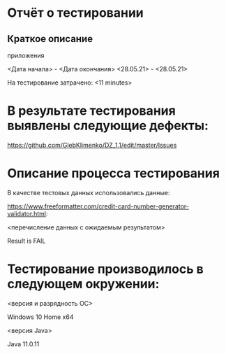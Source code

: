 # Отчёт о тестировании

## Краткое описание
 
 приложения 
 
<IntelliJ IDEA Community Edition>
<Дата начала> - <Дата окончания>
<28.05.21> - <28.05.21>

На тестирование затрачено: <11 minutes>

# В результате тестирования выявлены следующие дефекты:

<https://github.com/GlebKlimenko/DZ_1.1/edit/master/Issues>

# Описание процесса тестирования

В качестве тестовых данных использовались данные: 
  
  <https://www.freeformatter.com/credit-card-number-generator-validator.html>:

<перечисление данных с ожидаемым результатом>
  
  Result is FAIL

# Тестирование производилось в следующем окружении:

<версия и разрядность ОС>
  
Windows 10 Home x64
  
<версия Java>
  
Java 11.0.11

